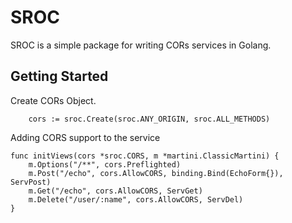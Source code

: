 # SROC

SROC is a simple package for writing CORs services in Golang.

## Getting Started

Create CORs Object.

```
    cors := sroc.Create(sroc.ANY_ORIGIN, sroc.ALL_METHODS)
```

Adding CORS support to the service

```
func initViews(cors *sroc.CORS, m *martini.ClassicMartini) {
    m.Options("/**", cors.Preflighted)
    m.Post("/echo", cors.AllowCORS, binding.Bind(EchoForm{}), ServPost)
    m.Get("/echo", cors.AllowCORS, ServGet)
    m.Delete("/user/:name", cors.AllowCORS, ServDel)
}
```


